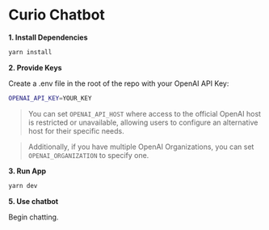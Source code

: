 # Curio Chatbot

**1. Install Dependencies**

```bash
yarn install
```

**2. Provide Keys**

Create a .env file in the root of the repo with your OpenAI API Key:

```bash
OPENAI_API_KEY=YOUR_KEY
```

> You can set `OPENAI_API_HOST` where access to the official OpenAI host is restricted or unavailable, allowing users to configure an alternative host for their specific needs.

> Additionally, if you have multiple OpenAI Organizations, you can set `OPENAI_ORGANIZATION` to specify one.

**3. Run App**

```bash
yarn dev
```

**5. Use chatbot**

Begin chatting.
